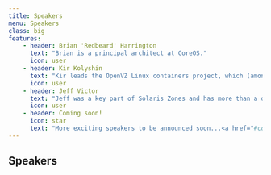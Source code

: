 ```yaml
---
title: Speakers
menu: Speakers
class: big
features:
	- header: Brian 'Redbeard' Harrington
	  text: "Brian is a principal architect at CoreOS."
	  icon: user
    - header: Kir Kolyshin
      text: "Kir leads the OpenVZ Linux containers project, which (amongst other things) is the biggest contributor to LXC."
      icon: user
    - header: Jeff Victor
      text: "Jeff was a key part of Solaris Zones and has more than a decade of experience with containers and system-level virtualization."
      icon: user
    - header: Coming soon!
      icon: star
      text: "More exciting speakers to be announced soon...<a href="#connect">sign up</a> or follow <a href="https://twitter.com/DynInfraDays">@DynInfraDays</a> for details"
---
```


## Speakers

